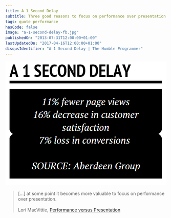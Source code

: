 ```yaml
---
title: A 1 Second Delay
subtitle: Three good reasons to focus on performance over presentation.
tags: quote performance
hasCode: false
image: "a-1-second-delay-fb.jpg"
publishedOn: "2013-07-31T12:00:00+01:00"
lastUpdatedOn: "2017-04-16T12:00:00+01:00"
disqusIdentifier: "A 1 Second Delay | The Humble Programmer"
---
```

<a href="https://devcentral.f5.com/blogs/us/performance-versus-presentation"><img src="/resources/a-1-second-delay/a-1-second-delay-by-aberdeen-group.png" alt="A 1 Second Delay"></a>

> [...] at some point it becomes more valuable to focus on performance over presentation.
<br/><br/>
>Lori MacVittie, [Performance versus Presentation](https://devcentral.f5.com/blogs/us/performance-versus-presentation)
